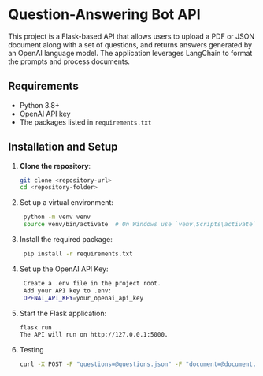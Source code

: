# Question-Answering Bot API

This project is a Flask-based API that allows users to upload a PDF or JSON document along with a set of questions, and returns answers generated by an OpenAI language model. The application leverages LangChain to format the prompts and process documents.

## Requirements

- Python 3.8+
- OpenAI API key
- The packages listed in `requirements.txt`

## Installation and Setup

1. **Clone the repository**:
   ```bash
   git clone <repository-url>
   cd <repository-folder>


2. Set up a virtual environment:
   ```bash
    python -m venv venv
    source venv/bin/activate  # On Windows use `venv\Scripts\activate`

3. Install the required package:
   ```bash
    pip install -r requirements.txt

4. Set up the OpenAI API Key:
   ```bash
    Create a .env file in the project root.
    Add your API key to .env:
    OPENAI_API_KEY=your_openai_api_key

5. Start the Flask application:
    ```bash
    flask run
    The API will run on http://127.0.0.1:5000.

6. Testing
    ```bash
    curl -X POST -F "questions=@questions.json" -F "document=@document.pdf" http://127.0.0.1:5000/upload
